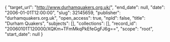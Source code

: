 {
  "target_url": "http://www.durhamquakers.org.uk/", 
  "end_date": null, 
  "date": "2006-01-01T12:00:00", 
  "slug": 32145659, 
  "publisher": "durhamquakers.org.uk", 
  "open_access": true, 
  "npld": false, 
  "title": "Durham Quakers", 
  "subjects": [], 
  "collections": [], 
  "record_id": "20060101T120000/XQKm+TFmMkqPkEfeGgFJ6g==", 
  "scope": "root", 
  "start_date": null
}

